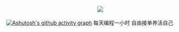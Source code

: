 <h1 align="center">
<!-- 这是一个循环打字的 svg 小动画 -->
  <a href="#">
    <img src="https://readme-typing-svg.herokuapp.com/?lines=console.log(%22Hello%2C%20World!%22);欢迎光临996开发工作室!&center=true&size=27">
  </a>
</h1>

[![Ashutosh's github activity graph](https://github-readme-activity-graph.vercel.app/graph?username=Plume998&theme=dracula)](https://github.com/Plume998/github-readme-activity-graph)
每天编程一小时
自由接单养活自己
